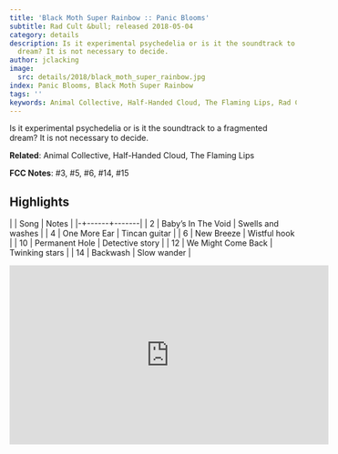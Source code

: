 ```yaml
---
title: 'Black Moth Super Rainbow :: Panic Blooms'
subtitle: Rad Cult &bull; released 2018-05-04
category: details
description: Is it experimental psychedelia or is it the soundtrack to a fragmented
  dream? It is not necessary to decide.
author: jclacking
image:
  src: details/2018/black_moth_super_rainbow.jpg
index: Panic Blooms, Black Moth Super Rainbow
tags: ''
keywords: Animal Collective, Half-Handed Cloud, The Flaming Lips, Rad Cult
---
```

Is it experimental psychedelia or is it the soundtrack to a fragmented dream? It is not necessary to decide.<!--more-->

**Related**: Animal Collective, Half-Handed Cloud, The Flaming Lips

**FCC Notes**: #3, #5, #6, #14, #15

## Highlights

| | Song | Notes |
|-+------+-------|
| 2 | Baby’s In The Void | Swells and washes |
| 4 | One More Ear | Tincan guitar |
| 6 | New Breeze | Wistful hook |
| 10 | Permanent Hole | Detective story |
| 12 | We Might Come Back | Twinking stars |
| 14 | Backwash | Slow wander |

<div class="tlo-detail-video"><iframe width="560" height="315" src="https://www.youtube.com/embed/XI-Vr6gKbwk" frameborder="0" allow="autoplay; encrypted-media" allowfullscreen></iframe></div>

